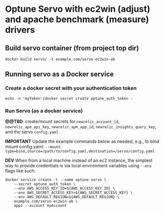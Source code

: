 # Optune Servo with ec2win (adjust) and apache benchmark (measure) drivers

## Build servo container (from project top dir)
```
docker build servo/ -t example.com/servo-ec2win-ab
```

## Running servo as a Docker service

### Create a docker secret with your authentication token
```
echo -n 'myToken'|docker secret create optune_auth_token -
```

### Run Servo (as a docker service)
**@@TBD**:  create/mount secrets for `newrelic_account_id`, `newrelic_apm_api_key`, `newrelic_apm_app_id`, `newrelic_insights_query_key`, and the servo `config.yaml`.  

**IMPORTANT** Update the example commands below as needed, e.g., to bind mount config.yaml:  `--mount type=bind,source=/path/to/config.yaml,destination=/servo/config.yaml`

<!-- ```
docker service create -t --name optune-servo \
    --secret optune_auth_token \
    example.com/servo-ec2asg-newrelic \
    app1 --account myAccount
```

If you named your docker secret anything other than `optune_auth_token`, then specify the path to it:
```
docker service create -t --name optune-servo \
    --secret acme-app1-auth \
    example.com/servo-ec2asg-newrelic \
    app1 --account myAccount  --auth-token /run/secrets/acme-app1-auth
``` -->

**DEV**
When from a local machine instead of an ec2 instance, the simplest way to provide credentials is via local environment variables using `--env` flags like such:
```
docker service create -t --name optune-servo \
    --secret optune_auth_token \
    --env AWS_ACCESS_KEY_ID=${AWS_ACCESS_KEY_ID} \
    --env AWS_SECRET_ACCESS_KEY=${AWS_SECRET_ACCESS_KEY} \
    --env AWS_DEFAULT_REGION=${AWS_DEFAULT_REGION} \
    example.com/servo-ec2win-ab \
    app1 --account myAccount
```
